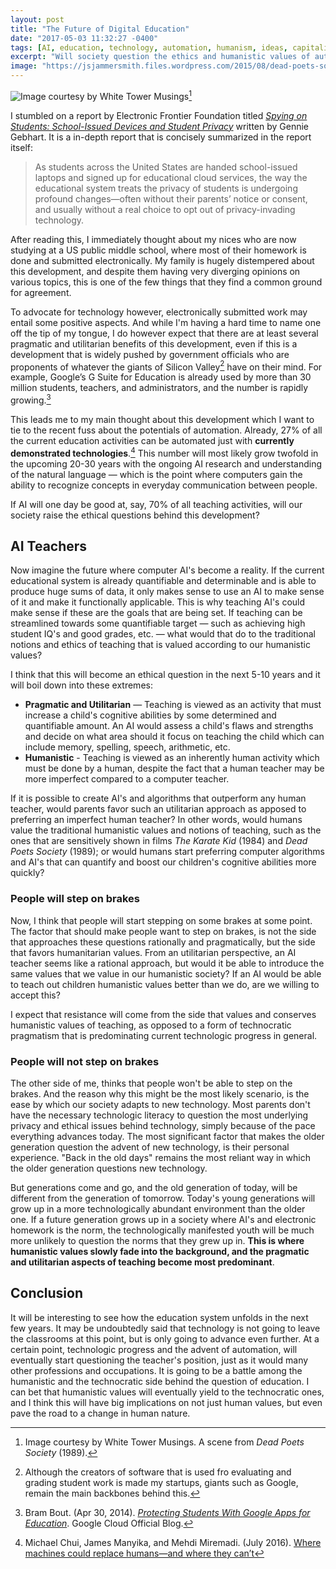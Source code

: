 ```yaml
---
layout: post
title: "The Future of Digital Education"
date: "2017-05-03 11:32:27 -0400"
tags: [AI, education, technology, automation, humanism, ideas, capitalism]
excerpt: "Will society question the ethics and humanistic values of automation in teaching, or would it yield to AI and algorithms?"
image: "https://jsjammersmith.files.wordpress.com/2015/08/dead-poets-society1.jpg"
---
```


![Image courtesy by
White Tower Musings](https://jsjammersmith.files.wordpress.com/2015/08/dead-poets-society1.jpg)[^img]

I stumbled on a report by Electronic Frontier Foundation titled *[Spying on Students: School-Issued Devices and Student Privacy](https://www.eff.org/wp/school-issued-devices-and-student-privacy)* written by Gennie Gebhart. It is a in-depth report that is concisely summarized in the report itself:

> As students across the United States are handed school-issued laptops and signed up for educational cloud services, the way the educational system treats the privacy of students is undergoing profound changes—often without their parents’ notice or consent, and usually without a real choice to opt out of privacy-invading technology. 	  

After reading this, I immediately thought about my nices who are now studying at a US public middle school, where most of their homework is done and submitted electronically. My family is hugely distempered about this development, and despite them having very diverging opinions on various topics, this is one of  the few things that they find a common ground for agreement.

To advocate for technology however, electronically submitted work may entail some positive aspects. And while I'm having a hard time to name one off the tip of my tongue, I do however expect that there are at least several pragmatic and utilitarian benefits of this development, even if this is a development that is widely pushed by government officials who are proponents of whatever the giants of Silicon Valley[^valley] have on their mind. For example, Google’s G Suite for Education is already used by more than 30 million students, teachers, and administrators, and the number is rapidly growing.[^google-suite]

This leads me to my main thought about this development which I want to tie to the recent fuss about the potentials of automation. Already, 27% of all the current education activities can be automated just with **currently demonstrated technologies**.[^automation] This number will most likely grow twofold in the upcoming 20-30 years with the ongoing AI research and understanding of the natural language — which is the point where computers gain the ability to recognize concepts in everyday communication between people.

If AI will one day be good at, say, 70% of all teaching activities, will our society raise the ethical questions behind this development?

## AI Teachers

Now imagine the future where computer AI's become a reality. If the current educational system is already quantifiable and determinable and is able to produce huge sums of data, it only makes sense to use an AI to make sense of it and make it functionally applicable. This is why teaching AI's could make sense if these are the goals that are being set. If teaching can be streamlined towards some quantifiable target — such as achieving high student IQ's and good grades, etc. — what would that do to the traditional notions and ethics of teaching that is valued according to our humanistic values?

I think that this will become an ethical question in the next 5-10 years and it will boil down into these extremes:

- **Pragmatic and Utilitarian** — Teaching is viewed as an activity that must increase a child's cognitive abilities by some determined and quantifiable amount. An AI would assess a child's flaws and strengths and decide on what area should it focus on teaching the child which can include memory, spelling, speech, arithmetic, etc.
- **Humanistic** - Teaching is viewed as an inherently human activity which must be done by a human, despite the fact that a human teacher may be more imperfect compared to a computer teacher.

If it is possible to create AI's and algorithms that outperform any human teacher, would parents favor such an utilitarian approach as apposed to preferring an imperfect human teacher? In other words, would humans value the traditional humanistic values and notions of teaching, such as the ones that are sensitively shown in films *The Karate Kid* (1984) and *Dead Poets Society* (1989); or would humans start preferring computer algorithms and AI's that can quantify and boost our children's cognitive abilities more quickly?

### People will step on brakes
Now, I think that people will start stepping on some brakes at some point. The factor that should make people want to step on brakes, is not the side that approaches these questions rationally and pragmatically, but the side that favors humanitarian values. From an utilitarian perspective, an AI teacher seems like a rational approach, but would it be able to introduce the same values that we value in our humanistic society? If an AI would be able to teach out children humanistic values better than we do, are we willing to accept this?

I expect that resistance will come from the side that values and conserves humanistic values of teaching, as opposed to a form of technocratic pragmatism that is predominating current technologic progress in general.

### People will not step on brakes

The other side of me, thinks that people won't be able to step on the brakes. And the reason why this might be the most likely scenario, is the ease by which our society adapts to new technology. Most parents don't have the necessary technologic literacy to question the most underlying privacy and ethical issues behind technology, simply because of the pace everything advances today. The most significant factor that makes the older generation question the advent of new technology, is their personal experience. "Back in the old days" remains the most reliant way in which the older generation questions new technology.

But generations come and go, and the old generation of today, will be different from the generation of tomorrow. Today's young generations will grow up in a more technologically abundant environment than the older one. If a future generation grows up in a society where AI's and electronic homework is the norm, the technologically manifested youth will be much more unlikely to question the norms that they grew up in. **This is where humanistic values slowly fade into the background, and the pragmatic and utilitarian aspects of teaching become most predominant**.

## Conclusion

It will be interesting to see how the education system unfolds in the next few years. It may be undoubtedly said that technology is not going to leave the classrooms at this point, but is only going to advance even further. At a certain point, technologic progress and the advent of automation, will eventually start questioning the teacher's position, just as it would many other professions and occupations. It is going to be a battle among the humanistic and the technocratic side behind the question of education. I can bet that humanistic values will eventually yield to the technocratic ones, and I think this will have big implications on not just human values, but even pave the road to a change in human nature.

[^valley]: Although the creators of software that is used fro evaluating and grading student work is made my startups, giants such as Google, remain the main backbones behind this.

[^automation]: Michael Chui, James Manyika, and Mehdi Miremadi. (July 2016). [Where machines could replace humans—and where they can’t](http://www.mckinsey.com/business-functions/digital-mckinsey/our-insights/where-machines-could-replace-humans-and-where-they-cant-yet)

[^google-suite]: Bram Bout. (Apr 30, 2014). [*Protecting Students With Google Apps for Education*](https://cloud.googleblog.com/2014/04/protecting-students-with-google-apps.html). Google Cloud Official Blog.

[^img]: Image courtesy by White Tower Musings. A scene from *Dead Poets Society* (1989).
